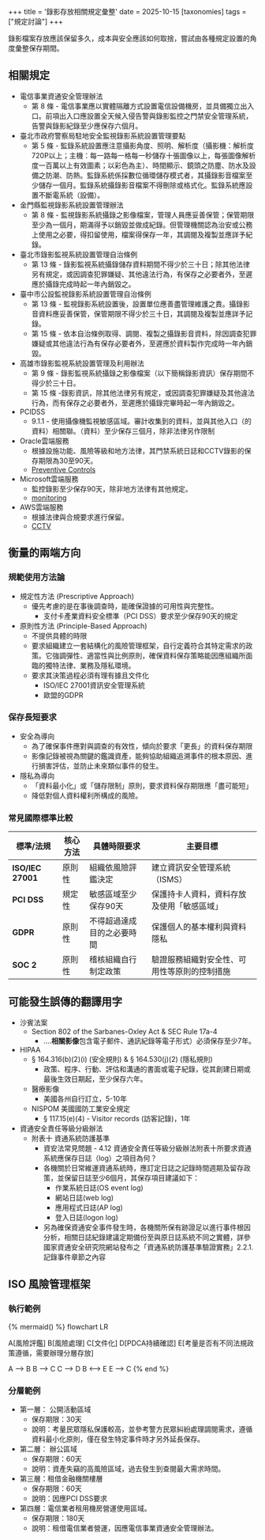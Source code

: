 +++
title = '錄影存放相關規定彙整'
date = 2025-10-15
[taxonomies]
tags = ["規定討論"]
+++

錄影檔案存放應該保留多久，成本與安全應該如何取捨，嘗試由各種規定設置的角度彙整保存期間。
<!-- more -->

## 相關規定

- 電信事業資通安全管理辦法
  - 第 8 條 - 電信事業應以實體隔離方式設置電信設備機房，並具備獨立出入口。前項出入口應設置全天候入侵告警與錄影監控之門禁安全管理系統，告警與錄影紀錄至少應保存六個月。
- 臺北市政府警察局駐地安全監視錄影系統設置管理要點
  - 第 5 條 - 監錄系統設置應注意攝影角度、照明、解析度（攝影機：解析度720P以上；主機：每一路每一格每一秒儲存十張圖像以上，每張圖像解析度一百萬以上有效圖素；以彩色為主）、時間顯示、鏡頭之防塵、防水及設備之防潮、防熱。監錄系統係採數位循環儲存模式者，其攝錄影音檔案至少儲存一個月。監錄系統攝錄影音檔案不得刪除或格式化。監錄系統應設置不斷電系統（設備）。
- 金門縣監視錄影系統設置管理辦法
  - 第 8 條 - 監視錄影系統攝錄之影像檔案，管理人員應妥善保管；保管期限至少為一個月，期滿得予以銷毀並做成紀錄。但管理機關認為治安或公務上使用之必要，得扣留使用，檔案得保存一年，其調閱及複製並應詳予紀錄。
- 臺北市錄影監視系統設置管理自治條例
  - 第 13 條 - 錄影監視系統攝錄儲存資料期間不得少於三十日；除其他法律另有規定，或因調查犯罪嫌疑、其他違法行為，有保存之必要者外，至遲應於攝錄完成時起一年內銷毀之。
- 臺中市公設監視錄影系統設置管理自治條例
  - 第 13 條 - 監視錄影系統設置後，設置單位應善盡管理維護之責。攝錄影音資料應妥善保管，保管期限不得少於三十日，其調閱及複製並應詳予記錄。
  - 第 15 條 - 依本自治條例取得、調閱、複製之攝錄影音資料，除因調查犯罪嫌疑或其他違法行為有保存必要者外，至遲應於資料製作完成時一年內銷毀。
- 高雄市錄影監視系統設置管理及利用辦法
  - 第 9 條 - 錄影監視系統攝錄之影像檔案（以下簡稱錄影資訊）保存期間不得少於三十日。
  - 第 15 條 -錄影資訊，除其他法律另有規定，或因調查犯罪嫌疑及其他違法行為，而有保存之必要者外，至遲應於攝錄完畢時起一年內銷毀之。
- PCIDSS
  - 9.1.1 -  使用攝像機監視敏感區域。審計收集到的資料，並與其他入口（的資料）相關聯。（資料）至少保存三個月，除非法律另作限制
- Oracle雲端服務
  - 根據設施功能、風險等級和地方法律，其門禁系統日誌和CCTV錄影的保存期限為30至90天。
  - [Preventive Controls](https://www.oracle.com/corporate/security-practices/corporate/physical-environmental/)
- Microsoft雲端服務
  - 監控錄影至少保存90天，除非地方法律有其他規定。
  - [monitoring](https://learn.microsoft.com/en-us/compliance/assurance/assurance-datacenter-physical-access-security)
- AWS雲端服務
  - 根據法律與合規要求進行保留。
  - [CCTV](https://aws.amazon.com/tw/trust-center/data-center/our-controls/) 


## 衡量的兩端方向

### 規範使用方法論

- 規定性方法 (Prescriptive Approach)
  - 優先考慮的是在事後調查時，能確保證據的可用性與完整性。
    - 支付卡產業資料安全標準（PCI DSS）要求至少保存90天的規定
- 原則性方法 (Principle-Based Approach)
  - 不提供具體的時限
  - 要求組織建立一套結構化的風險管理框架，自行定義符合其特定需求的政策。它強調彈性、適當性與比例原則，確保資料保存策略能因應組織所面臨的獨特法律、業務及隱私環境。
  - 要求其決策過程必須有理有據且文件化
    - ISO/IEC 27001資訊安全管理系統
    - 歐盟的GDPR

### 保存長短要求

- 安全為導向
  - 為了確保事件應對與調查的有效性，傾向於要求「更長」的資料保存期限
  - 影像記錄被視為關鍵的鑑識資產，能夠協助組織追溯事件的根本原因、進行損害評估，並防止未來類似事件的發生。
- 隱私為導向
  - 「資料最小化」或「儲存限制」原則，要求資料保存期限應「盡可能短」
  - 降低對個人資料權利所構成的風險。

### 常見國際標準比較

| 標準/法規         | 核心方法 | 具體時限要求            | 主要目標                      |
| ----------------- | -------- |-------------------|---------------------------|
| **ISO/IEC 27001** | 原則性   | 組織依風險評鑑決定         | 建立資訊安全管理系統（ISMS）          |
| **PCI DSS**       | 規定性   | 敏感區域至少保存90天       | 保護持卡人資料，資料存放及使用「敏感區域」 |
| **GDPR**          | 原則性   | 不得超過達成目的之必要時間     | 保護個人的基本權利與資料隱私            |
| **SOC 2**         | 原則性   | 稽核組織自行制定政策        | 驗證服務組織對安全性、可用性等原則的控制措施    |

## 可能發生誤傳的翻譯用字

- 沙賓法案
  - Section 802 of the Sarbanes-Oxley Act & SEC Rule 17a-4
    - ....**相關影像**包含電子郵件、通訊紀錄等電子形式）必須保存至少7年。
- HIPAA
  - § 164.316(b)(2)(i) (安全規則) & § 164.530(j)(2) (隱私規則)
    - 政策、程序、行動、評估和溝通的書面或電子紀錄，從其創建日期或最後生效日期起，至少保存六年。
  - 醫療影像
    - 美國各州自行訂立，5-10年
  - NISPOM 美國國防工業安全規定
    - § 117.15(e)(4) - Visitor records (訪客記錄)，1年
- 資通安全責任等級分級辦法
  - 附表十 資通系統防護基準
    - 資安法常見問題 - 4.12 資通安全責任等級分級辦法附表十所要求資通系統應保存日誌（log）之項目為何？
    - 各機關於日常維運資通系統時，應訂定日誌之記錄時間週期及留存政策，並保留日誌至少6個月，其保存項目建議如下：
      - 作業系統日誌(OS event log)
      - 網站日誌(web log)
      - 應用程式日誌(AP log)
      - 登入日誌(logon log)
    - 另為確保資通安全事件發生時，各機關所保有跡證足以進行事件根因分析，相關日誌紀錄建議定期備份至與原日誌系統不同之實體，詳參國家資通安全研究院網站發布之「資通系統防護基準驗證實務」2.2.1.記錄事件章節之內容

## ISO 風險管理框架

### 執行範例
{% mermaid() %}
flowchart LR

A[風險評鑑]
B[風險處理]
C[文件化]
D[PDCA持續確認]
E[考量是否有不同法規政策遵循，需要辦理分層存放]

A --> B
B --> C
C --> D
B <--> E
E --> C
{% end %}

### 分層範例

- 第一層： 公開活動區域
  - 保存期限：30天
  - 說明：考量民眾隱私保護較高，並參考警方民眾糾紛處理調閱需求，遵循資料最小化原則，僅在發生特定事件時才另外延長保存。
- 第二層： 辦公區域
  - 保存期限：60天
  - 說明：資產失竊的高風險區域，過去發生到查閱最大需求時間。
- 第三層：租借金融機關樓層
  - 保存期限：60天
  - 說明：因應PCI DSS要求
- 第四層：電信業者租用機房營運使用區域。
  - 保存期限：180天
  - 說明：租借電信業者營運，因應電信事業資通安全管理辦法。